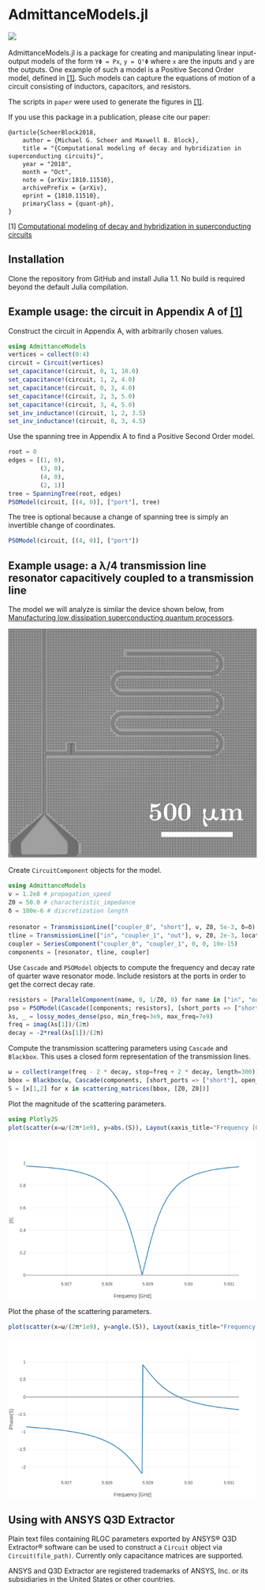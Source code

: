 # AdmittanceModels.jl

[paper-url]: https://arxiv.org/abs/1810.11510
[travis-img]: https://travis-ci.com/rigetti/AdmittanceModels.jl.svg?branch=master
[travis-url]: https://travis-ci.com/rigetti/AdmittanceModels.jl

[![][travis-img]][travis-url]

AdmittanceModels.jl is a package for creating and manipulating linear input-output models of the form `YΦ = Px`, `y = QᵀΦ` where `x` are the inputs and `y` are the outputs. One example of such a model is a Positive Second Order model, defined in [[1]][paper-url]. Such models can capture the equations of motion of a circuit consisting of inductors, capacitors, and resistors.

The scripts in `paper` were used to generate the figures in [[1]][paper-url].

If you use this package in a publication, please cite our paper:

```
@article{ScheerBlock2018,
    author = {Michael G. Scheer and Maxwell B. Block},
    title = "{Computational modeling of decay and hybridization in superconducting circuits}",
    year = "2018",
    month = "Oct",
    note = {arXiv:1810.11510},
    archivePrefix = {arXiv},
    eprint = {1810.11510},
    primaryClass = {quant-ph},
}
```

[1] [Computational modeling of decay and hybridization in superconducting circuits][paper-url]

## Installation

Clone the repository from GitHub and install Julia 1.1. No build is required beyond the default Julia compilation.

## Example usage: the circuit in Appendix A of [[1]][paper-url]

Construct the circuit in Appendix A, with arbitrarily chosen values.
```julia
using AdmittanceModels
vertices = collect(0:4)
circuit = Circuit(vertices)
set_capacitance!(circuit, 0, 1, 10.0)
set_capacitance!(circuit, 1, 2, 4.0)
set_capacitance!(circuit, 0, 3, 4.0)
set_capacitance!(circuit, 2, 3, 5.0)
set_capacitance!(circuit, 3, 4, 5.0)
set_inv_inductance!(circuit, 1, 2, 3.5)
set_inv_inductance!(circuit, 0, 3, 4.5)
```

Use the spanning tree in Appendix A to find a Positive Second Order model.
```julia
root = 0
edges = [(1, 0),
         (3, 0),
         (4, 0),
         (2, 1)]
tree = SpanningTree(root, edges)
PSOModel(circuit, [(4, 0)], ["port"], tree)
```

The tree is optional because a change of spanning tree is simply an invertible change of coordinates.
```julia
PSOModel(circuit, [(4, 0)], ["port"])
```

## Example usage: a λ/4 transmission line resonator capacitively coupled to a transmission line

The model we will analyze is similar the device shown below, from [Manufacturing low dissipation superconducting quantum processors](https://arxiv.org/abs/1901.08042).

![](docs/Resonator.png)

Create `CircuitComponent` objects for the model.
```julia
using AdmittanceModels
ν = 1.2e8 # propagation_speed
Z0 = 50.0 # characteristic_impedance
δ = 100e-6 # discretization length

resonator = TransmissionLine(["coupler_0", "short"], ν, Z0, 5e-3, δ=δ)
tline = TransmissionLine(["in", "coupler_1", "out"], ν, Z0, 2e-3, locations=[1e-3], δ=δ)
coupler = SeriesComponent("coupler_0", "coupler_1", 0, 0, 10e-15)
components = [resonator, tline, coupler]
```

Use `Cascade` and `PSOModel` objects to compute the frequency and decay rate of quarter wave resonator mode. Include resistors at the ports in order to get the correct decay rate.
```julia
resistors = [ParallelComponent(name, 0, 1/Z0, 0) for name in ["in", "out"]]
pso = PSOModel(Cascade([components; resistors], [short_ports => ["short"]]))
λs, _ = lossy_modes_dense(pso, min_freq=3e9, max_freq=7e9)
freq = imag(λs[1])/(2π)
decay = -2*real(λs[1])/(2π)
```

Compute the transmission scattering parameters using `Cascade` and `Blackbox`. This uses a closed form representation of the transmission lines.
```julia
ω = collect(range(freq - 2 * decay, stop=freq + 2 * decay, length=300)) * 2π
bbox = Blackbox(ω, Cascade(components, [short_ports => ["short"], open_ports_except => ["in", "out"]]))
S = [x[1,2] for x in scattering_matrices(bbox, [Z0, Z0])]
```

Plot the magnitude of the scattering parameters.
```julia
using PlotlyJS
plot(scatter(x=ω/(2π*1e9), y=abs.(S)), Layout(xaxis_title="Frequency [GHz]", yaxis_title="|S|"))
```

![](docs/Magnitude.png)

Plot the phase of the scattering parameters.
```julia
plot(scatter(x=ω/(2π*1e9), y=angle.(S)), Layout(xaxis_title="Frequency [GHz]", yaxis_title="Phase(S)"))
```

![](docs/Phase.png)

## Using with ANSYS Q3D Extractor

Plain text files containing RLGC parameters exported by ANSYS® Q3D Extractor®
software can be used to construct a `Circuit` object via `Circuit(file_path)`.
Currently only capacitance matrices are supported.

ANSYS and Q3D Extractor are registered trademarks of ANSYS, Inc. or its
subsidiaries in the United States or other countries.

